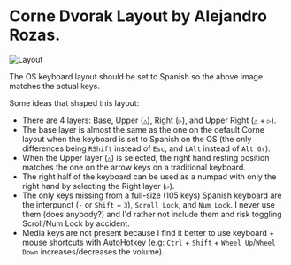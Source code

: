 # Corne Dvorak Layout by Alejandro Rozas.

![Layout](https://user-images.githubusercontent.com/1832140/178291869-ea3c070b-2c0d-45f9-aeb8-00ac6942e847.png)

The OS keyboard layout should be set to Spanish so the above image matches the actual keys.

Some ideas that shaped this layout:
* There are 4 layers: Base, Upper (`△`), Right (`▷`), and Upper Right (`△` + `▷`).
* The base layer is almost the same as the one on the default Corne layout when the keyboard is set to Spanish on the OS (the only differences being `RShift` instead of `Esc`, and `LAlt` instead of `Alt Gr`).
* When the Upper layer (`△`) is selected, the right hand resting position matches the one on the arrow keys on a traditional keyboard.
* The right half of the keyboard can be used as a numpad with only the right hand by selecting the Right layer (`▷`).
* The only keys missing from a full-size (105 keys) Spanish keyboard are the interpunct (`·` or `Shift` + `3`), `Scroll Lock`, and `Num Lock`. I never use them (does anybody?) and I'd rather not include them and risk toggling Scroll/Num Lock by accident.
* Media keys are not present because I find it better to use keyboard + mouse shortcuts with [AutoHotkey](https://www.autohotkey.com/) (e.g: `Ctrl` + `Shift` + `Wheel Up`/`Wheel Down` increases/decreases the volume).
